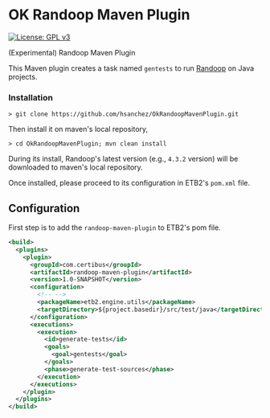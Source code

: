 # OK Randoop Maven Plugin
[![License: GPL v3](https://img.shields.io/badge/License-GPLv3-blue.svg)](https://www.gnu.org/licenses/gpl-3.0)

(Experimental) Randoop Maven Plugin

This Maven plugin creates a task named `gentests` to run [Randoop](https://randoop.github.io/randoop/) on Java projects.

### Installation

```shell
> git clone https://github.com/hsanchez/OkRandoopMavenPlugin.git
```

Then install it on maven's local repository,

```shell
> cd OkRandoopMavenPlugin; mvn clean install
```

During its install, Randoop's latest version (e.g., `4.3.2` version) will 
be downloaded to maven's local repository.

Once installed, please proceed to its configuration in ETB2's `pom.xml` file.


## Configuration

First step is to add the `randoop-maven-plugin` to ETB2's pom file.

```xml
<build>
  <plugins>
    <plugin>
      <groupId>com.certibus</groupId>
      <artifactId>randoop-maven-plugin</artifactId>
      <version>1.0-SNAPSHOT</version>
      <configuration>
        <!-- -->
        <packageName>etb2.engine.utils</packageName>
        <targetDirectory>${project.basedir}/src/test/java</targetDirectory>
      </configuration>
      <executions>
        <execution>
          <id>generate-tests</id>
          <goals>
            <goal>gentests</goal>
          </goals>
          <phase>generate-test-sources</phase>
        </execution>
      </executions>
    </plugin>
  </plugins>
</build>
```

